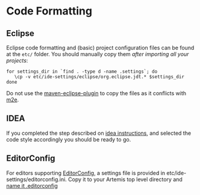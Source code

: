 # Code Formatting

## Eclipse

Eclipse code formatting and (basic) project configuration files can be found at the `etc/` folder. You should manually 
copy them _after importing all your projects_:

    for settings_dir in `find . -type d -name .settings`; do
       \cp -v etc/ide-settings/eclipse/org.eclipse.jdt.* $settings_dir
    done

Do not use the [maven-eclipse-plugin](https://maven.apache.org/plugins/maven-eclipse-plugin/) to copy the files as it 
conflicts with [m2e](https://eclipse.org/m2e/).

## IDEA

If you completed the step described on [idea instructions](ide.md#style-templates-and-inspection-settings-for-idea), and selected the code style accordingly you should be ready to go.

## EditorConfig

For editors supporting [EditorConfig](http://editorconfig.org/), a settings file is provided in
etc/ide-settings/editorconfig.ini. Copy it to your Artemis top level directory and
[name it .editorconfig](http://editorconfig.org/#file-location)
